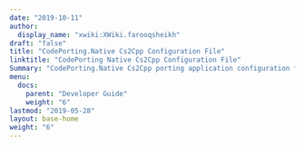 ```yaml
---
date: "2019-10-11"
author:
  display_name: "xwiki:XWiki.farooqsheikh"
draft: "false"
title: "CodePorting.Native Cs2Cpp Configuration File"
linktitle: "CodePorting Native Cs2Cpp Configuration File"
Summary: "CodePorting.Native Cs2Cpp porting application configuration files are of plain XML format. This section describes the meaning of allowed elements and attributes."
menu:
  docs:
    parent: "Developer Guide"
    weight: "6"
lastmod: "2019-05-28"
layout: base-home
weight: "6"
---
```


